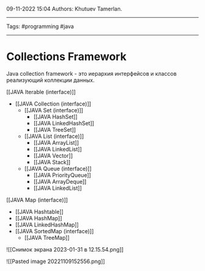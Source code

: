09-11-2022
15:04
Authors: Khutuev Tamerlan.
***
Tags: #programming #java  
***
# Collections Framework
Java collection framework - это иерархия интерфейсов и классов реализующий коллекции данных.

[[JAVA Iterable (interface)]]
- [[JAVA Collection (interface)]]
	- [[JAVA Set (interface)]]
		- [[JAVA HashSet]]
		- [[JAVA LinkedHashSet]]
		- [[JAVA TreeSet]]
	- [[JAVA List (interface)]]
		- [[JAVA ArrayList]]
		- [[JAVA LinkedList]]
		- [[JAVA Vector]]
		- [[JAVA Stack]]
	- [[JAVA Queue (interface)]]
		- [[JAVA PriorityQueue]]
		- [[JAVA ArrayDeque]]
		- [[JAVA LinkedList]]

[[JAVA Map (interface)]]
- [[JAVA Hashtable]]
- [[JAVA HashMap]]
- [[JAVA LinkedHashMap]]
- [[JAVA SortedMap (interface)]]
	- [[JAVA TreeMap]]

![[Снимок экрана 2023-01-31 в 12.15.54.png]]

![[Pasted image 20221109152556.png]]

